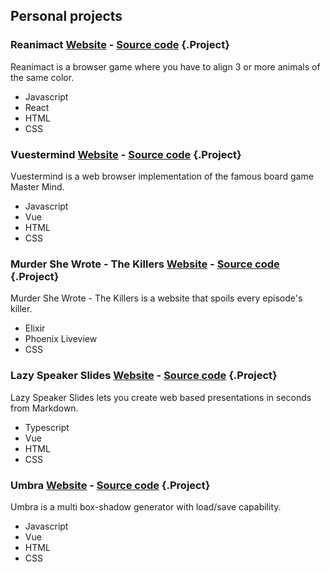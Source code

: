 ## Personal projects

### Reanimact [Website](https://reanimact.netlify.app) - [Source code](https://github.com/carlotm/reanimact) {.Project}

Reanimact is a browser game where you have to align 3 or more animals of the same color.

- Javascript
- React
- HTML
- CSS

### Vuestermind [Website](https://vuestermind.netlify.app) - [Source code](https://github.com/carlotm/vuestermind) {.Project}

Vuestermind is a web browser implementation of the famous board game Master Mind.

- Javascript
- Vue
- HTML
- CSS

### Murder She Wrote - The Killers [Website](https://msw.fly.dev/) - [Source code](https://github.com/carlotm/msw) {.Project}

Murder She Wrote - The Killers is a website that spoils every episode's killer.

- Elixir
- Phoenix Liveview
- CSS

### Lazy Speaker Slides [Website](https://lazy-speaker-slides.netlify.app) - [Source code](https://github.com/carlotm/lazy-speaker-slides) {.Project}

Lazy Speaker Slides lets you create web based presentations in seconds from Markdown.

- Typescript
- Vue
- HTML
- CSS

### Umbra [Website](https://umbra.netlify.app) - [Source code](https://github.com/carlotm/umbra) {.Project}

Umbra is a multi box-shadow generator with load/save capability.

- Javascript
- Vue
- HTML
- CSS
